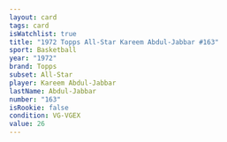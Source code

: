 ```yaml
---
layout: card
tags: card
isWatchlist: true
title: "1972 Topps All-Star Kareem Abdul-Jabbar #163"
sport: Basketball
year: "1972"
brand: Topps
subset: All-Star
player: Kareem Abdul-Jabbar
lastName: Abdul-Jabbar
number: "163"
isRookie: false
condition: VG-VGEX
value: 26
---
```

